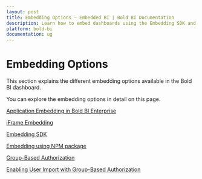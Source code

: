 ```yaml
---
layout: post
title: Embedding Options – Embedded BI | Bold BI Documentation
description: Learn how to embed dashboards using the Embedding SDK and iFrame-based embedding in Bold BI deployed on your server.
platform: bold-bi
documentation: ug
---
```


# Embedding Options

This section explains the different embedding options available in the Bold BI dashboard.

You can explore the embedding options in detail on this page.

[Application Embedding in Bold BI Enterprise](/embedding-options/application-embedding/)

[iFrame Embedding](/embedding-options/iframe-embedding/)

[Embedding SDK](/embedding-options/embedding-sdk/)

[Embedding using NPM package](/embedding-options/embedding-using-npm-package/)

[Group-Based Authorization](/embedding-options/group-based-authorization/)

[Enabling User Import with Group-Based Authorization](/embedding-options/enabling-user-import-with-group-based-authorization/)